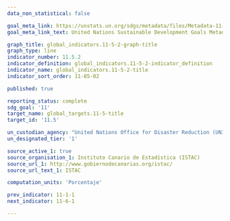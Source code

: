 ```yaml
---
data_non_statistical: false

goal_meta_link: https://unstats.un.org/sdgs/metadata/files/Metadata-11-05-02.pdf
goal_meta_link_text: United Nations Sustainable Development Goals Metadata (PDF 2066kB)

graph_title: global_indicators.11-5-2-graph-title
graph_type: line
indicator_number: 11.5.2
indicator_definition: global_indicators.11-5-2-indicator_definition
indicator_name: global_indicators.11-5-2-title
indicator_sort_order: 11-05-02

published: true

reporting_status: complete
sdg_goal: '11'
target_name: global_targets.11-5-title
target_id: '11.5'

un_custodian_agency: "United Nations Office for Disaster Reduction (UNISDR)"
un_designated_tier: '1'

source_active_1: true
source_organisation_1: Instituto Canario de Estadística (ISTAC)
source_url_1: http://www.gobiernodecanarias.org/istac/
source_url_text_1: ISTAC

computation_units: 'Porcentaje'

prev_indicator: 11-1-1
next_indicator: 11-6-1

---
```

